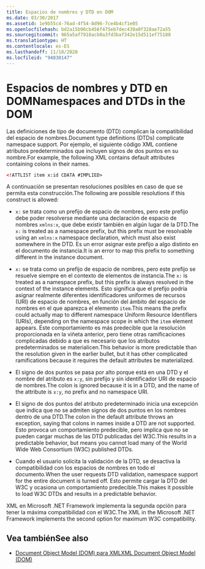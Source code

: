 ```yaml
---
title: Espacios de nombres y DTD en DOM
ms.date: 03/30/2017
ms.assetid: 1e9b55c4-76ad-4f54-8d96-7ce4b4cf1e05
ms.openlocfilehash: bd2a15b96cb456f475eb7dec439a0f328ae72a55
ms.sourcegitcommit: 965a5af7918acb0a3fd3baf342e15d511ef75188
ms.translationtype: HT
ms.contentlocale: es-ES
ms.lasthandoff: 11/18/2020
ms.locfileid: "94830147"
---
```

# <a name="namespaces-and-dtds-in-the-dom"></a><span data-ttu-id="8d6b1-102">Espacios de nombres y DTD en DOM</span><span class="sxs-lookup"><span data-stu-id="8d6b1-102">Namespaces and DTDs in the DOM</span></span>
<span data-ttu-id="8d6b1-103">Las definiciones de tipo de documento (DTD) complican la compatibilidad del espacio de nombres.</span><span class="sxs-lookup"><span data-stu-id="8d6b1-103">Document type definitions (DTDs) complicate namespace support.</span></span> <span data-ttu-id="8d6b1-104">Por ejemplo, el siguiente código XML contiene atributos predeterminados que incluyen signos de dos puntos en su nombre.</span><span class="sxs-lookup"><span data-stu-id="8d6b1-104">For example, the following XML contains default attributes containing colons in their names.</span></span>  
  
```xml  
<!ATTLIST item x:id CDATA #IMPLIED>  
```  
  
 <span data-ttu-id="8d6b1-105">A continuación se presentan resoluciones posibles en caso de que se permita esta construcción.</span><span class="sxs-lookup"><span data-stu-id="8d6b1-105">The following are possible resolutions if this construct is allowed:</span></span>  
  
- <span data-ttu-id="8d6b1-106">`x:` se trata como un prefijo de espacio de nombres, pero este prefijo debe poder resolverse mediante una declaración de espacio de nombres `xmlns:x`, que debe existir también en algún lugar de la DTD.</span><span class="sxs-lookup"><span data-stu-id="8d6b1-106">The `x:` is treated as a namespace prefix, but this prefix must be resolvable using an `xmlns:x` namespace declaration, which must also exist somewhere in the DTD.</span></span> <span data-ttu-id="8d6b1-107">Es un error asignar este prefijo a algo distinto en el documento de instancia.</span><span class="sxs-lookup"><span data-stu-id="8d6b1-107">It is an error to map this prefix to something different in the instance document.</span></span>  
  
- <span data-ttu-id="8d6b1-108">`x:` se trata como un prefijo de espacio de nombres, pero este prefijo se resuelve siempre en el contexto de elementos de instancia.</span><span class="sxs-lookup"><span data-stu-id="8d6b1-108">The `x:` is treated as a namespace prefix, but this prefix is always resolved in the context of the instance elements.</span></span> <span data-ttu-id="8d6b1-109">Esto significa que el prefijo podría asignar realmente diferentes identificadores uniformes de recursos (URI) de espacio de nombres, en función del ámbito del espacio de nombres en el que aparezca el elemento `item`.</span><span class="sxs-lookup"><span data-stu-id="8d6b1-109">This means the prefix could actually map to different namespace Uniform Resource Identifiers (URIs), depending on the namespace scope in which the `item` element appears.</span></span> <span data-ttu-id="8d6b1-110">Este comportamiento es más predecible que la resolución proporcionada en la viñeta anterior, pero tiene otras ramificaciones complicadas debido a que es necesario que los atributos predeterminados se materialicen.</span><span class="sxs-lookup"><span data-stu-id="8d6b1-110">This behavior is more predictable than the resolution given in the earlier bullet, but it has other complicated ramifications because it requires the default attributes be materialized.</span></span>  
  
- <span data-ttu-id="8d6b1-111">El signo de dos puntos se pasa por alto porque está en una DTD y el nombre del atributo es `x:y`, sin prefijo y sin identificador URI de espacio de nombres.</span><span class="sxs-lookup"><span data-stu-id="8d6b1-111">The colon is ignored because it is in a DTD, and the name of the attribute is `x:y`, no prefix and no namespace URI.</span></span>  
  
- <span data-ttu-id="8d6b1-112">El signo de dos puntos del atributo predeterminado inicia una excepción que indica que no se admiten signos de dos puntos en los nombres dentro de una DTD.</span><span class="sxs-lookup"><span data-stu-id="8d6b1-112">The colon in the default attribute throws an exception, saying that colons in names inside a DTD are not supported.</span></span> <span data-ttu-id="8d6b1-113">Esto provoca un comportamiento predecible, pero implica que no se pueden cargar muchas de las DTD publicadas del W3C.</span><span class="sxs-lookup"><span data-stu-id="8d6b1-113">This results in a predictable behavior, but means you cannot load many of the World Wide Web Consortium (W3C) published DTDs.</span></span>  
  
- <span data-ttu-id="8d6b1-114">Cuando el usuario solicita la validación de la DTD, se desactiva la compatibilidad con los espacios de nombres en todo el documento.</span><span class="sxs-lookup"><span data-stu-id="8d6b1-114">When the user requests DTD validation, namespace support for the entire document is turned off.</span></span> <span data-ttu-id="8d6b1-115">Esto permite cargar la DTD del W3C y ocasiona un comportamiento predecible.</span><span class="sxs-lookup"><span data-stu-id="8d6b1-115">This makes it possible to load W3C DTDs and results in a predictable behavior.</span></span>  
  
 <span data-ttu-id="8d6b1-116">XML en Microsoft .NET Framework implementa la segunda opción para tener la máxima compatibilidad con el W3C.</span><span class="sxs-lookup"><span data-stu-id="8d6b1-116">The XML in the Microsoft .NET Framework implements the second option for maximum W3C compatibility.</span></span>  
  
## <a name="see-also"></a><span data-ttu-id="8d6b1-117">Vea también</span><span class="sxs-lookup"><span data-stu-id="8d6b1-117">See also</span></span>

- [<span data-ttu-id="8d6b1-118">Document Object Model (DOM) para XML</span><span class="sxs-lookup"><span data-stu-id="8d6b1-118">XML Document Object Model (DOM)</span></span>](xml-document-object-model-dom.md)
